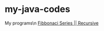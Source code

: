 # my-java-codes
My programs\n
[Fibbonaci Series || Recursive](https://github.com/tanuj1290/my-java-codes/blob/main/fibonaciRecursive.java)

